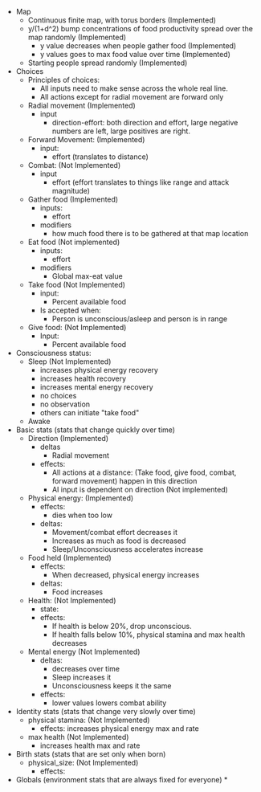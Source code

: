 * Map
    * Continuous finite map, with torus borders (Implemented)
    * y/(1+d^2) bump concentrations of food productivity spread over the map randomly (Implemented)
        * y value decreases when people gather food (Implemented)
        * y values goes to max food value over time (Implemented)
    * Starting people spread randomly (Implemented)
* Choices
    * Principles of choices:
        * All inputs need to make sense across the whole real line.
        * All actions except for radial movement are forward only
    * Radial movement  (Implemented)
        * input
            * direction-effort: both direction and effort, large negative numbers are left, large positives are right.
    * Forward Movement: (Implemented)
        * input:
            * effort (translates to distance)
    * Combat: (Not Implemented)
        * input
            * effort (effort translates to things like range and attack magnitude)
    * Gather food  (Implemented)
        * inputs:
            * effort
        * modifiers
            * how much food there is to be gathered at that map location
    * Eat food (Not implemented)
        * inputs:
            * effort
        * modifiers
            * Global max-eat value
    * Take food (Not Implemented)
        * input:
            * Percent available food
        * Is accepted when:
            * Person is unconscious/asleep and person is in range
    * Give food: (Not Implemented)
        * Input:
            * Percent available food
* Consciousness status:
    * Sleep (Not Implemented)
        * increases physical energy recovery
        * increases health recovery
        * increases mental energy recovery
        * no choices
        * no observation
        * others can initiate "take food"
    * Awake
* Basic stats (stats that change quickly over time)
    * Direction (Implemented)
        * deltas
            * Radial movement
        * effects:
            * All actions at a distance: (Take food, give food, combat, forward movement) happen in this direction
            * AI input is dependent on direction (Not implemented)
    * Physical energy: (Implemented)
        * effects:
            * dies when too low
        * deltas:
            * Movement/combat effort decreases it
            * Increases as much as food is decreased
            * Sleep/Unconsciousness accelerates increase
    * Food held (Implemented)
        * effects:
            * When decreased, physical energy increases
        * deltas:
            * Food increases
    * Health: (Not Implemented)
        * state:
        * effects:
            * If health is below 20%, drop unconscious.
            * If health falls below 10%, physical stamina and max health decreases
    * Mental energy  (Not Implemented)
        * deltas:
            * decreases over time
            * Sleep increases it
            * Unconsciousness keeps it the same
        * effects:
            * lower values lowers combat ability
* Identity stats (stats that change very slowly over time)
    * physical stamina: (Not Implemented)
        * effects: increases physical energy max and rate
    * max health (Not Implemented)
        * increases health max and rate
* Birth stats (stats that are set only when born)
    * physical_size: (Not Implemented)
        * effects:
* Globals (environment stats that are always fixed for everyone)
    *
